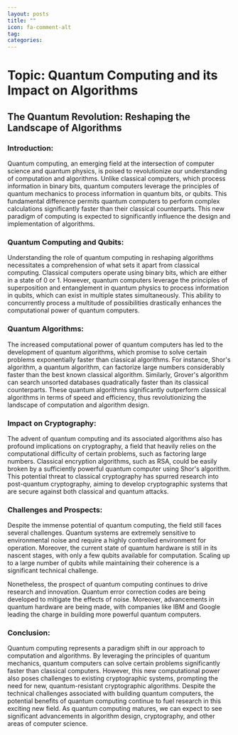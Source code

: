 ```yaml
---
layout: posts
title: ""
icon: fa-comment-alt
tag: 
categories: 
---
```


# Topic: Quantum Computing and its Impact on Algorithms

## The Quantum Revolution: Reshaping the Landscape of Algorithms

### Introduction:

Quantum computing, an emerging field at the intersection of computer science and quantum physics, is poised to revolutionize our understanding of computation and algorithms. Unlike classical computers, which process information in binary bits, quantum computers leverage the principles of quantum mechanics to process information in quantum bits, or qubits. This fundamental difference permits quantum computers to perform complex calculations significantly faster than their classical counterparts. This new paradigm of computing is expected to significantly influence the design and implementation of algorithms.

### Quantum Computing and Qubits:

Understanding the role of quantum computing in reshaping algorithms necessitates a comprehension of what sets it apart from classical computing. Classical computers operate using binary bits, which are either in a state of 0 or 1. However, quantum computers leverage the principles of superposition and entanglement in quantum physics to process information in qubits, which can exist in multiple states simultaneously. This ability to concurrently process a multitude of possibilities drastically enhances the computational power of quantum computers.

### Quantum Algorithms:

The increased computational power of quantum computers has led to the development of quantum algorithms, which promise to solve certain problems exponentially faster than classical algorithms. For instance, Shor's algorithm, a quantum algorithm, can factorize large numbers considerably faster than the best known classical algorithm. Similarly, Grover's algorithm can search unsorted databases quadratically faster than its classical counterparts. These quantum algorithms significantly outperform classical algorithms in terms of speed and efficiency, thus revolutionizing the landscape of computation and algorithm design.

### Impact on Cryptography:

The advent of quantum computing and its associated algorithms also has profound implications on cryptography, a field that heavily relies on the computational difficulty of certain problems, such as factoring large numbers. Classical encryption algorithms, such as RSA, could be easily broken by a sufficiently powerful quantum computer using Shor's algorithm. This potential threat to classical cryptography has spurred research into post-quantum cryptography, aiming to develop cryptographic systems that are secure against both classical and quantum attacks.

### Challenges and Prospects:

Despite the immense potential of quantum computing, the field still faces several challenges. Quantum systems are extremely sensitive to environmental noise and require a highly controlled environment for operation. Moreover, the current state of quantum hardware is still in its nascent stages, with only a few qubits available for computation. Scaling up to a large number of qubits while maintaining their coherence is a significant technical challenge. 

Nonetheless, the prospect of quantum computing continues to drive research and innovation. Quantum error correction codes are being developed to mitigate the effects of noise. Moreover, advancements in quantum hardware are being made, with companies like IBM and Google leading the charge in building more powerful quantum computers.

### Conclusion:

Quantum computing represents a paradigm shift in our approach to computation and algorithms. By leveraging the principles of quantum mechanics, quantum computers can solve certain problems significantly faster than classical computers. However, this new computational power also poses challenges to existing cryptographic systems, prompting the need for new, quantum-resistant cryptographic algorithms. Despite the technical challenges associated with building quantum computers, the potential benefits of quantum computing continue to fuel research in this exciting new field. As quantum computing matures, we can expect to see significant advancements in algorithm design, cryptography, and other areas of computer science.